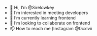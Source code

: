 - 👋 Hi, I’m @Sirelowkey
- 👀 I’m interested in meeting developers
- 🌱 I’m currently learning frontend 
- 💞️ I’m looking to collaborate on frontend
- 📫 How to reach me [Instagram @0cxlvii

<!---
Sirelowkey/Sirelowkey is a ✨ special ✨ repository because its `README.md` (this file) appears on your GitHub profile.
You can click the Preview link to take a look at your changes.
--->
